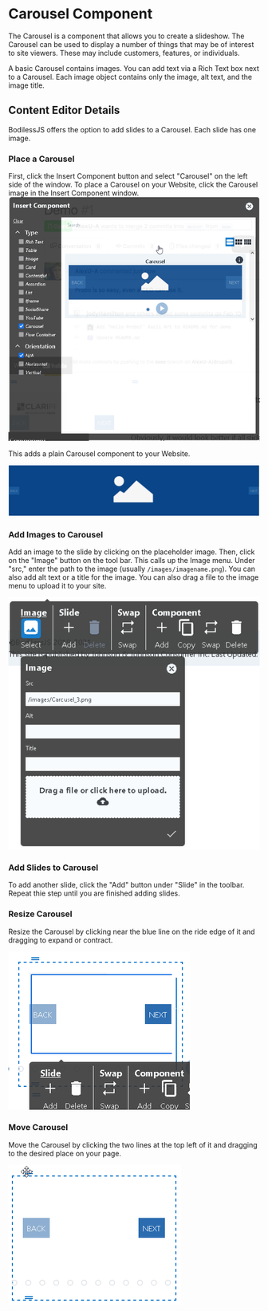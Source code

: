 # Carousel Component

The Carousel is a component that allows you to create a slideshow. The Carousel
can be used to display a number of things that may be of interest to site
viewers. These may include customers, features, or individuals.

A basic Carousel contains images. You can add text via a Rich Text box next to
a Carousel. Each image object contains only the image, alt text, and the image title.

## Content Editor Details

BodilessJS offers the option to add slides to a Carousel. Each slide has one
image.

### Place a Carousel

First, click the Insert Component button and select "Carousel" on the left side of the
window. To place a Carousel on your Website, click the Carousel image in the Insert
Component window. 
![Place a Carousel](./assets/Carousel_1.png)

   This adds a plain Carousel component to your Website.

![Plain Carousel Component](./assets/Carousel_2.png)

### Add Images to Carousel

Add an image to the slide by clicking on the placeholder image. Then, click
on the "Image" button on the tool bar. This calls up the Image menu. Under "src,"
enter the path to the image (usually `/images/imagename.png`). You can also add alt
text or a title for the image. You can also drag a file to the image menu to
upload it to your site.

![Add Image Dialogue](./assets/Carousel_3.png)

### Add Slides to Carousel

To add another slide, click the "Add" button under "Slide" in the toolbar. Repeat
thie step until you are finished adding slides.

### Resize Carousel

Resize the Carousel by clicking near the blue line on the ride edge of it and
dragging to expand or contract.

![Resize](./assets/Carousel_4.png)

### Move Carousel

Move the Carousel by clicking the two lines at the top left of it and
dragging to the desired place on your page.

![Move](./assets/Carousel_5.png)